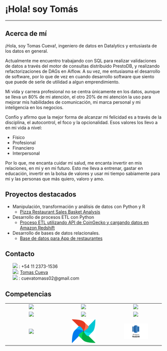 # ¡Hola! soy Tomás
---
## Acerca de mí
¡Hola, soy Tomas Cueva!, ingeniero de datos en Datalytics y entusiasta de los datos en general.

Actualmente me encuentro trabajando con SQL para realizar validaciones de datos a través del motor de consultas distribuido PrestoDB, y realizando refactorizaciones de DAGs en Aiflow. A su vez, me entusiasma el desarrollo de software, por lo que de vez en cuando desarrollo software que siento que puede de serle de utilidad a algun emprendimiento.

Mi vida y carrera profesional no se centra únicamente en los datos, aunque se lleva un 80% de mi atención, el otro 20% de mi atención la uso para mejorar mis habilidades de comunicación, mi marca personal y mi inteligencia en los negocios.

Confío y afirmo que la mejor forma de alcanzar mi felicidad es a través de la disciplina, el autocontrol, el foco y la opcionalidad. Esos valores los llevo a en mi vida a nivel:
- Físico
- Profesional
- Financiero
- Interpersonal

Por lo que, me encanta cuidar mi salud, me encanta invertir en mis relaciones, en mi y en mi futuro. Esto me lleva a entrenar, gastar en educación, invertir en la bolsa de valores y usar mi tiempo sabiamente para mi y las personas que más quiero, valoro y amo.

## Proyectos destacados
* Manipulación, transformación y análisis de datos con Python y R
  *   [Pizza Restaurant Sales Basket Analysis](https://github.com/CuevaTomasArg/Basket_analysis_R)
* Desarrollo de procesos ETL con Python
  * [Proceso ETL utilizando API de CoinGecko y cargando datos en Amazon Redshift](https://github.com/CuevaTomasArg/51940-CuevaTomas)
* Desarrollo de bases de datos relacionales.
  * [Base de datos para App de restaurantes](https://github.com/CuevaTomasArg/43410_TomasCueva)

## Contacto

<ul style="list-style-type: none">
  <li><img src="https://www.vectorlogo.zone/logos/whatsapp/whatsapp-tile.svg" width="16px"> : +54 11 2373-1536</li>
  <li><img src="https://www.vectorlogo.zone/logos/linkedin/linkedin-tile.svg" width="16px">: <a href="https://www.linkedin.com/in/tomasteawita/" width="10%">Tomas Cueva</a>
</li>
  <li><img src="https://www.vectorlogo.zone/logos/gmail/gmail-tile.svg" width="16px"> : cuevatomass02@gmail.com
</li>
</ul>

## Competencias
<table align="center" style="text-align: center;">
  <tbody widht= "10%">
  <tr>
    <td width="5%" align="center" style="vertical-align: middle;"><a href="#" width="10%"><img src="https://www.vectorlogo.zone/logos/python/python-icon.svg" width="50%"></a></td>
    <td width="5%" align="center" style="vertical-align: middle;"><a href="#" width="10%"><img src="https://www.vectorlogo.zone/logos/djangoproject/djangoproject-icon.svg" width="50%"></a></td>
    <td width="5%" align="center" style="vertical-align: middle;"><a href="#" width="10%"><img src="https://www.vectorlogo.zone/logos/apache_spark/apache_spark-ar21.svg" width="50%"></a></td>
  </tr>
  <tr>
    <td width="5%" align="center" style="vertical-align: middle;"><a href="#" width="10%"><img src="https://www.vectorlogo.zone/logos/mysql/mysql-icon.svg" width="50%"></a></td>
    <td width="5%" align="center" style="vertical-align: middle;"><a href="#" width="10%"><img src="https://www.vectorlogo.zone/logos/git-scm/git-scm-icon.svg" width="50%"></a></td>
    <td width="5%" align="center" style="vertical-align: middle;"><a href="#" width="10%"><img src="https://www.vectorlogo.zone/logos/docker/docker-tile.svg" width="50%"></a></td>
  </tr>
   <tr>
    <td width="5%" align="center" style="vertical-align: middle;"><a href="#" width="10%"><img src="https://www.vectorlogo.zone/logos/amazon_aws/amazon_aws-ar21.svg" width="50%"></a></td>
    <td width="5%" align="center" style="vertical-align: middle;"><a href="#" width="10%"><img src="./img/airflow.png" width="50%"></a></td>
    <td width="5%" align="center" style="vertical-align: middle;"><a href="#" width="10%"><img src="./img/amazon_redshift.png" width="50%"></a></td>
  </tr>
  <tbody> 
</table>
